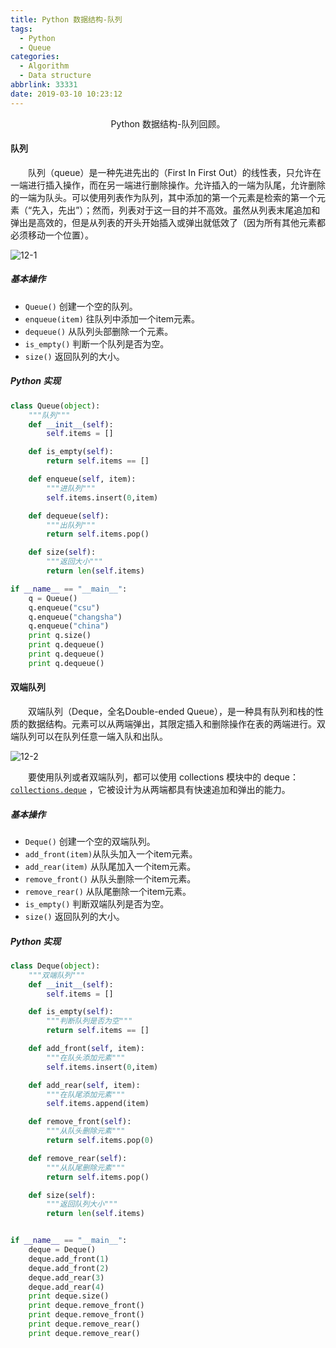 ```yaml
---
title: Python 数据结构-队列
tags:
  - Python
  - Queue
categories: 
  - Algorithm
  - Data structure
abbrlink: 33331
date: 2019-03-10 10:23:12
---
```


<center>Python 数据结构-队列回顾。</center>
<!--more-->

#### 队列

　　队列（queue）是一种先进先出的（First In First Out）的线性表，只允许在一端进行插入操作，而在另一端进行删除操作。允许插入的一端为队尾，允许删除的一端为队头。可以使用列表作为队列，其中添加的第一个元素是检索的第一个元素（“先入，先出”）；然而，列表对于这一目的并不高效。虽然从列表末尾追加和弹出是高效的，但是从列表的开头开始插入或弹出就低效了（因为所有其他元素都必须移动一个位置）。

![12-1](http://fzy-blog.oss-cn-shenzhen.aliyuncs.com/2019/2/12-1.png)

##### 基本操作

- `Queue()` 创建一个空的队列。
- `enqueue(item)` 往队列中添加一个item元素。
- `dequeue()` 从队列头部删除一个元素。
- `is_empty()` 判断一个队列是否为空。
- `size()` 返回队列的大小。

##### Python 实现

```python
class Queue(object):
    """队列"""
    def __init__(self):
        self.items = []

    def is_empty(self):
        return self.items == []

    def enqueue(self, item):
        """进队列"""
        self.items.insert(0,item)

    def dequeue(self):
        """出队列"""
        return self.items.pop()

    def size(self):
        """返回大小"""
        return len(self.items)

if __name__ == "__main__":
    q = Queue()
    q.enqueue("csu")
    q.enqueue("changsha")
    q.enqueue("china")
    print q.size()
    print q.dequeue()
    print q.dequeue()
    print q.dequeue()
```

#### 双端队列

　　双端队列（Deque，全名Double-ended Queue），是一种具有队列和栈的性质的数据结构。元素可以从两端弹出，其限定插入和删除操作在表的两端进行。双端队列可以在队列任意一端入队和出队。

![12-2](http://fzy-blog.oss-cn-shenzhen.aliyuncs.com/2019/2/12-2.jpg)

　　要使用队列或者双端队列，都可以使用 collections 模块中的 deque： [`collections.deque`](https://docs.python.org/3/library/collections.html#collections.deque) ，它被设计为从两端都具有快速追加和弹出的能力。

##### 基本操作

- `Deque()` 创建一个空的双端队列。
- `add_front(item)`从队头加入一个item元素。
- `add_rear(item)` 从队尾加入一个item元素。
- `remove_front()` 从队头删除一个item元素。
- `remove_rear()` 从队尾删除一个item元素。
- `is_empty()` 判断双端队列是否为空。
- `size()` 返回队列的大小。

##### Python 实现

```python
class Deque(object):
    """双端队列"""
    def __init__(self):
        self.items = []

    def is_empty(self):
        """判断队列是否为空"""
        return self.items == []

    def add_front(self, item):
        """在队头添加元素"""
        self.items.insert(0,item)

    def add_rear(self, item):
        """在队尾添加元素"""
        self.items.append(item)

    def remove_front(self):
        """从队头删除元素"""
        return self.items.pop(0)

    def remove_rear(self):
        """从队尾删除元素"""
        return self.items.pop()

    def size(self):
        """返回队列大小"""
        return len(self.items)


if __name__ == "__main__":
    deque = Deque()
    deque.add_front(1)
    deque.add_front(2)
    deque.add_rear(3)
    deque.add_rear(4)
    print deque.size()
    print deque.remove_front()
    print deque.remove_front()
    print deque.remove_rear()
    print deque.remove_rear()
```

